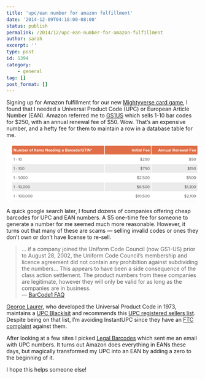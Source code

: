 ```yaml
---
title: 'upc/ean number for amazon fulfillment'
date: '2014-12-09T04:18:00-08:00'
status: publish
permalink: /2014/12/upc-ean-number-for-amazon-fulfillment
author: sarah
excerpt: ''
type: post
id: 5394
category:
    - general
tag: []
post_format: []
---
```

Signing up for Amazon fulfillment for our new [Mightyverse card game](http://www.amazon.com/%C2%A1D%C3%ADgame-Spanish-Learning-Card-Game/dp/B00QRX0ZFO), I found that I needed a Universal Product Code (UPC) or European Article Number (EAN). Amazon referred me to [GS1US](http://www.gs1us.org/) which sells 1-10 bar codes for $250, with an annual renewal fee of $50. Wow. That’s an expensive number, and a hefty fee for them to maintain a row in a database table for me.

![gs1-pricing](../../../uploads/2014/12/gs1-pricing.png)

A quick google search later, I found dozens of companies offering cheap barcodes for UPC and EAN numbers. A $5 one-time fee for someone to generate a number for me seemed much more reasonable. However, it turns out that many of these are scams — selling invalid codes or ones they don’t own or don’t have license to re-sell.

> … if a company joined the Uniform Code Council (now GS1-US) prior to August 28, 2002, the Uniform Code Council’s membership and licence agreement did not contain any prohibition against subdividing the numbers… This appears to have been a side consequence of the class action settlement. The product numbers from these companies are legitimate, however they will only be valid for as long as the companies are in business.  
> — [BarCode1 FAQ](http://www.adams1.com/faq.html)

[George Laurer](http://www.laurerupc.com/), who developed the Universal Product Code in 1973, maintains a [UPC Blacklsit](http://www.laurerupc.com/) and recommends this [UPC registered sellers list](http://authenticatedupcregistrationdirectory.org/node/48). Despite being on that list, I’m avoiding InstantUPC since they have an [FTC complaint](http://www.ftc.gov/system/files/documents/cases/140721instantupccmpt.pdf) against them.

After looking at a few sites I picked [Legal Barcodes](http://www.legalbarcode.com/) which sent me an email with UPC numbers. It turns out Amazon does everything in EANs these days, but magically transformed my UPC into an EAN by adding a zero to the beginning of it.

I hope this helps someone else!